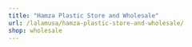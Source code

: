 ```yaml
---
title: "Hamza Plastic Store and Wholesale"
url: /lalamusa/hamza-plastic-store-and-wholesale/
shop: wholesale
---
```

